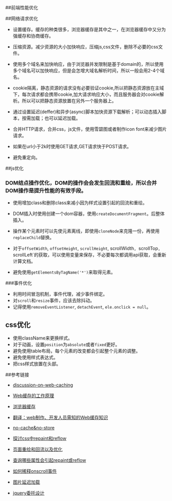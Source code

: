 ##前端性能优化

##网络请求优化

* 设置缓存。缓存的种类很多，浏览器缓存是其中之一，在浏览器缓存中又分为强缓存和协商缓存。

* 压缩资源。减少资源的大小加快响应，压缩js,css文件，删除不必要的css文件。

* 使用多个域名来加快响应，由于浏览器并发限制是基于domain的，所以使用多个域名可以加快响应，但是会怎增大域名解析时间，所以一般会用2-4个域名。

* cookie隔离，静态资源的请求没有必要验证cookie,所以把静态资源放在主域下，每次请求都会携带cookie,加大请求响应大小，而且服务器会对cookie解析。所以可以把静态资源放置在另外一个服务器上。

* 通过设置延迟(deffer)和异步(async)脚本加快资源下载解析；可以动态插入脚本，按需加载；也可以延迟加载。

* 合并HTTP请求，合并css，js文件，使用雪碧图或者制作icon font来减少图片请求。

* 如果在url小于2k时使用GET请求,GET请求快于POST请求。

* 避免重定向。


##js优化

### DOM结点操作优化，DOM的操作会会发生回流和重绘，所以合并DOM操作是提升性能的有效手段。

*  使用增加class和删除class来减小因为样式设置引起的回流和重绘。

*  DOM插入时使用创建一个dom容器，使用`createDocumentFragment`。后整体插入。

*  操作某个元素时可以先使元素离线，即使用`cloneNode`来克隆一份，再使用`replaceChild`替换。

* 对于`offsetWidth`, `offsetHeight`, `scrollHeight`, scrollWidth`, `scrollTop`, `scrollLeft`的获取，可以使用变量来保存，不必要每次都调用api获取，会重新计算文档。

* 避免使用`getElementsByTagName('*')`来取得元素。

###事件优化

* 利用时间冒泡机制，事件代理，减少事件绑定。
* 对`scroll`和`resize`事件，应该去除抖动。
* 记得使用`removeEventListener`, `detachEvent`, `ele.onclick = null`。

## css优化

* 使用className来更换样式。
* 对于动画，设置`position`为`absolute`或者`fixed`更好。
* 避免使用table布局，每个元素的改变都会引起整个元素的调整。
* 避免使用样式表达式。
* 把css样式放置在头部。


##参考链接

* [discussion-on-web-caching](http://www.alloyteam.com/2016/03/discussion-on-web-caching/)
* [Web缓存的工作原理](http://www.alloyteam.com/2012/03/web-cache-2-browser-cache/#prettyPhoto)

* [浏览器缓存](http://www.cnblogs.com/lyzg/p/5125934.html)
* [翻译：web制作、开发人员需知的Web缓存知识](http://www.zhangxinxu.com/wordpress/2013/05/caching-tutorial-for-web-authors-and-webmasters/)

* [no-cache&no-store](http://stackoverflow.com/questions/866822/why-both-no-cache-and-no-store-should-be-used-in-http-response)

* [探讨css中repaint和reflow](http://www.cnblogs.com/shenqi0920/p/3545820.html)

* [页面重绘和回流以及优化](http://blogread.cn/it/article/6900?f=sa)

* [查询哪些属性会引起repaint或reflow](https://csstriggers.com/)

* [如何稀释onscroll事件](http://segmentfault.com/q/1010000000707337)

* [图片延迟加载](http://www.cnblogs.com/tugenhua0707/p/3515292.html)

* [jquery委托设计](http://www.cnblogs.com/aaronjs/p/3447483.html)